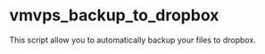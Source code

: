 vmvps_backup_to_dropbox
=======================

This script allow you to automatically backup your files to dropbox.
